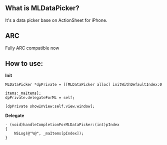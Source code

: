 What is MLDataPicker?
---
It's a data picker base on ActionSheet for iPhone.

ARC
---
Fully ARC compatible now

How to use:
---

**Init**

    MLDataPicker *dpPrivate = [[MLDataPicker alloc] initWithDefaultIndex:0
                                                                   items:_maItems];
    dpPrivate.delegateForML = self;
    
    [dpPrivate showInView:self.view.window];
    
**Delegate**

    - (void)handleCompletionForMLDataPicker:(int)pIndex
    {
        NSLog(@"%@", _maItems[pIndex]);
    }

